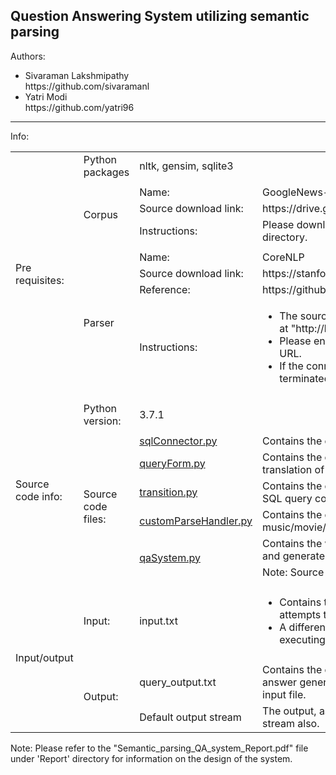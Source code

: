 Question Answering System utilizing semantic parsing
----------------------------------------------------

Authors: 
<ul>
  <li>
      Sivaraman Lakshmipathy<br>https://github.com/sivaramanl
  </li>
  <li>
      Yatri Modi<br>https://github.com/yatri96
  </li>
</ul>
<hr>
Info:
<table>
  <tr>
    <td rowspan="10">Pre requisites:</td>
    <td>Python packages</td>
    <td colspan="2">nltk, gensim, sqlite3</td>
  </tr>
  <tr>
    <td colspan="3"></td>
  </tr>
  <tr>
    <td rowspan="3">Corpus</td>
    <td>Name:</td>
    <td>GoogleNews-vectors-negative300.bin</td>
  </tr>
  <tr>
    <td>Source download link:</td>
    <td>https://drive.google.com/file/d/0B7XkCwpI5KDYNlNUTTlSS21pQmM</td>
  </tr>
  <tr>
    <td>Instructions:</td>
    <td>Please download the same and extract it under "tools/word2vec" directory.</td>
  </tr>
  <tr>
    <td colspan="3"></td>
  </tr>
  <tr>
    <td rowspan="4">Parser</td>
    <td>Name:</td>
    <td>CoreNLP</td>
  </tr>
  <tr>
    <td>Source download link:</td>
    <td>https://stanfordnlp.github.io/CoreNLP</td>
  </tr>
  <tr>
    <td>Reference:</td>
    <td>https://github.com/nltk/nltk/wiki/Stanford-CoreNLP-API-in-NLTK</td>
  </tr>
  <tr>
    <td>Instructions:</td>
    <td>
      <ul>
        <li>The source code tries to connect to the CoreNLP server running at "http://localhost:9000".</li>
        <li>Please ensure that the CoreNLP server is available at this host URL.</li>
        <li>If the connection to CoreNLP fails, the execution will be terminated with an error message.</li>
      </ul>
    </td>
  </tr>
  <tr>
    <td colspan="4"></td>
  </tr>
  <tr>
    <td rowspan="8">Source code info:</td>
    <td>Python version:</td>
    <td colspan="2">3.7.1</td>
  </tr>
  <tr>
    <td colspan="3"></td>
  </tr>
  <tr>
    <td rowspan="6">Source code files:</td>
    <td><a href="https://github.com/sivaramanl/Natural_Language_Processing/blob/master/02_Semantic_parsing_QA_System/Source_code/sqlConnector.py">sqlConnector.py</a></td>
    <td>Contains the class that performs database operations.</td>
  </tr>
  <tr>
    <td><a href="https://github.com/sivaramanl/Natural_Language_Processing/blob/master/02_Semantic_parsing_QA_System/Source_code/queryForm.py">queryForm.py</a></td>
    <td>Contains the class to hold the query object being constructed for the translation of natural language queries into SQL queries.</td>
  </tr>
  <tr>
    <td><a href="https://github.com/sivaramanl/Natural_Language_Processing/blob/master/02_Semantic_parsing_QA_System/Source_code/transition.py">transition.py</a></td>
    <td>Contains the class to perform translation of parse tree transitions into SQL query components.</td>
  </tr>
  <tr>
    <td><a href="https://github.com/sivaramanl/Natural_Language_Processing/blob/master/02_Semantic_parsing_QA_System/Source_code/customParseHandler.py">customParseHandler.py</a></td>
    <td>Contains the class to categorize a natural language query into music/movie/geography and initiate the answering mechanism.</td>
  </tr>
  <tr>
    <td rowspan="2"><a href="https://github.com/sivaramanl/Natural_Language_Processing/blob/master/02_Semantic_parsing_QA_System/Source_code/qaSystem.py">qaSystem.py</a></td>
    <td>Contains the wrapper to perform all the operations on the input file and generate the corresponding output file.</td>
  </tr>
  <tr>
    <td>Note: Source code file to be executed.</td>
  </tr>
  <tr>
    <td colspan="4"></td>
  </tr>
  <tr>
    <td rowspan="4">Input/output</td>
    <td>Input:</td>
    <td>input.txt</td>
    <td>
      <ul>
        <li>Contains the queries in natural language which the system attempts to answer delimited by newline character.</li>
        <li>A different input file name can be provided as a parameter while executing the source code.</li>
      </ul>
    </td>
  </tr>
  <tr>
    <td colspan="3"></td>
  </tr>
  <tr>
    <td rowspan="2">Output:</td>
    <td>query_output.txt</td>
    <td>Contains the original query, transformed SQL query and the final answer generated by the system for each corresponding query in the input file.</td>
  </tr>
  <tr>
    <td>Default output stream</td>
    <td>The output, as described above, is streamed to the default output stream also.</td>
  </tr>
</table>
Note: Please refer to the "Semantic_parsing_QA_system_Report.pdf" file under 'Report' directory for information on the design of the system.

